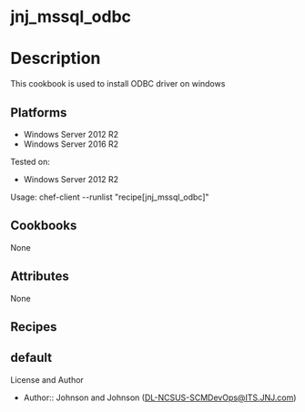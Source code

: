 # jnj_mssql_odbc

Description
===========

This cookbook is used to install ODBC driver on windows

## Platforms

- Windows Server 2012 R2
- Windows Server 2016 R2

Tested on:

- Windows Server 2012 R2

Usage:
chef-client --runlist "recipe[jnj_mssql_odbc]"

## Cookbooks

None

## Attributes

None

## Recipes

default
-------

License and Author
- Author:: Johnson and Johnson (<DL-NCSUS-SCMDevOps@ITS.JNJ.com>)
